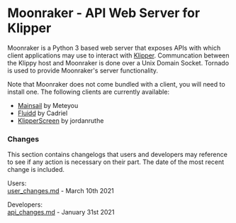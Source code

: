 #  Moonraker - API Web Server for Klipper

Moonraker is a Python 3 based web server that exposes APIs with which
client applications may use to interact with [Klipper](https://github.com/KevinOConnor/klipper). Communcation between
the Klippy host and Moonraker is done over a Unix Domain Socket.  Tornado
is used to provide Moonraker's server functionality.

Note that Moonraker does not come bundled with a client, you will need to
install one.  The following clients are currently available:
- [Mainsail](https://github.com/meteyou/mainsail) by Meteyou
- [Fluidd](https://github.com/cadriel/fluidd) by Cadriel
- [KlipperScreen](https://github.com/jordanruthe/KlipperScreen) by jordanruthe

### Changes

This section contains changelogs that users and developers may reference
to see if any action is necessary on their part.  The date of the most
recent change is included.

Users:\
[user_changes.md](/docs/user_changes.md) - March 10th 2021

Developers:\
[api_changes.md](/docs/api_changes.md) - January 31st 2021
